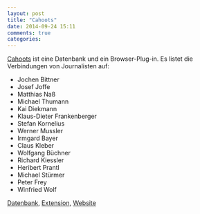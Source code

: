 ```yaml
---
layout: post
title: "Cahoots"
date: 2014-09-24 15:11
comments: true
categories: 
---
```

[Cahoots][web] ist eine Datenbank und ein Browser-Plug-in. Es listet
die Verbindungen von Journalisten auf:

* Jochen Bittner
* Josef Joffe
* Matthias Naß
* Michael Thumann
* Kai Diekmann
* Klaus-Dieter Frankenberger
* Stefan Kornelius
* Werner Mussler
* Irmgard Bayer
* Claus Kleber
* Wolfgang Büchner
* Richard Kiessler
* Heribert Prantl
* Michael Stürmer
* Peter Frey
* Winfried Wolf

[Datenbank][db], [Extension][ext], [Website][web]

[web]: https://cahoots-extension.github.io/
[ext]: https://cahoots-extension.github.io/
[db]: https://github.com/wuwi/cahoots/blob/master/db.json
